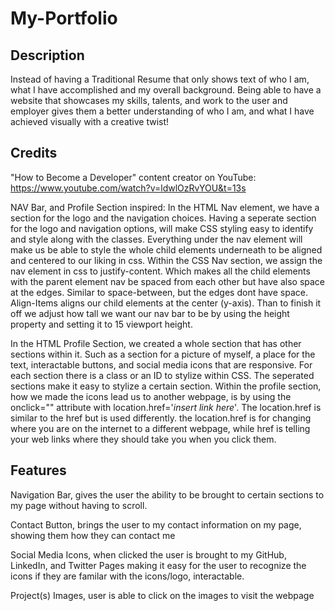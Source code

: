 # My-Portfolio

## Description

Instead of having a Traditional Resume that only shows text of who I am, what I have accomplished and my overall background. Being able to have a website that showcases my skills, talents, and work to the user and employer gives them a better understanding of who I am, and what I have achieved visually with a creative twist!

## Credits
"How to Become a Developer" content creator on YouTube:
https://www.youtube.com/watch?v=ldwlOzRvYOU&t=13s

NAV Bar, and Profile Section inspired:
In the HTML Nav element, we have a section for the logo and the navigation choices. Having a seperate section for the logo and navigation options, will make CSS styling easy to identify and style along with the classes. Everything under the nav element will make us be able to style the whole child elements underneath to be aligned and centered to our liking in css. Within the CSS Nav section, we assign the nav element in css to justify-content. Which makes all the child elements with the parent element nav be spaced from each other but have also space at the edges. Similar to space-between, but the edges dont have space. Align-Items aligns our child elements at the center (y-axis). Than to finish it off we adjust how tall we want our nav bar to be by using the height property and setting it to 15 viewport height.

In the HTML Profile Section, we created a whole section that has other sections within it. Such as a section for a picture of myself, a place for the text, interactable buttons, and social media icons that are responsive. For each section there is a class or an ID to stylize within CSS. The seperated sections make it easy to stylize a certain section. Within the profile section, how we made the icons lead us to another webpage, is by using the onclick="" attribute with location.href='*insert link here*'. The location.href is similar to the href but is used differently. the location.href is for changing where you are on the internet to a different webpage, while href is telling your web links where they should take you when you click them.



## Features

Navigation Bar, 
gives the user the ability to be brought to certain sections to my page without having to scroll.

Contact Button, 
brings the user to my contact information on my page, showing them how they can contact me

Social Media Icons, 
when clicked the user is brought to my GitHub, LinkedIn, and Twitter Pages making it easy for the user to recognize the icons if they are familar with the icons/logo, interactable.

Project(s) Images, 
user is able to click on the images to visit the webpage